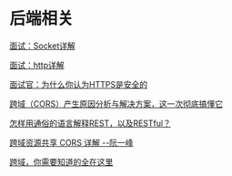 # 后端相关

[面试：Socket详解](https://github.com/CyC2018/CS-Notes/blob/master/notes/Socket.md)

[面试：http详解](https://camo.githubusercontent.com/34cc60de23ad2228d3877e97ed1605fa9b858dda8610de5e3201144e3b35983a/68747470733a2f2f63732d6e6f7465732d313235363130393739362e636f732e61702d6775616e677a686f752e6d7971636c6f75642e636f6d2f486f772d48545450532d576f726b732e706e67)

[面试官：为什么你认为HTTPS是安全的](https://mp.weixin.qq.com/s?__biz=MzA4Nzg0MDM5Nw==&mid=2247489511&idx=2&sn=f4297d2c14690936cabe1dec3d947761&chksm=90321405a7459d13f80f1a87217e67df8448e8038e5d38e620fc95cf74d3232cee8ebfa9d6e4&scene=126&sessionid=1608265780&key=ea7446b001317384dee64cdb066e04fa3faffc67fa92727fbfe0474359a7040e6503215321bb178ae2e377feceae7df603514894881dfd7365b9cd48d69b6535add7d2b75a6010dc52dc17cf1c4da69f1ab4710ab3a81b6285cb4fc9252a6e590780eb8624f8406723eaacffe72544c4c55c03d5264054b7bc6cb71fefdb3721&ascene=1&uin=Mzc2MjkyMjk0MQ%3D%3D&devicetype=Windows+10+x64&version=6300002f&lang=zh_CN&exportkey=A2uD4lCe5o9ZTSGXI%2B3A3bc%3D&pass_ticket=DwgVNSSUlPdP0Oz%2FhiWdUHhMDl%2Fbr1k%2BKUVWM5PaLxPRpZq47fp88jOXm5t8m7mm&wx_header=0)

[跨域（CORS）产生原因分析与解决方案，这一次彻底搞懂它](https://mp.weixin.qq.com/s?__biz=MzU2MzM2NzU0NA==&mid=2247487940&idx=1&sn=c6804345a2e3cb5af1499fd653a536d5&chksm=fc5a0ad3cb2d83c5ef00e2198f56f310c1f316ce343595e19a6d4f66516daa54cd927110189b&mpshare=1&scene=24&srcid=09240IBejl6oWZHMOLaMZeGV&sharer_sharetime=1600910796017&sharer_shareid=18af4598a510ab1911de864d55f65d3a&key=3712d248eda753bfa8e02153be87bc32fcf489e3755dc132d7b393f0445e2ac59fd171eb6133d95a1f4cd0546c1971eefb1a1462c616be8c19733291ad8b637755110fc650dd5af28bf182aaa03c79874a9c72c7dabd45ea00aa20fa14991b8d3171df501c6aad1fdc6a695acbc596fd683ce5284eaf648150ab14c978b73480&ascene=14&uin=Mzc2MjkyMjk0MQ%3D%3D&devicetype=Windows+10+x64&version=62090529&lang=zh_CN&exportkey=Aygmujwa0zY0W9FPszeGDIk%3D&pass_ticket=sU5YMpGD3HAtizhOOKwhBidWxja5%2FiXWfFY8%2FxXhyFFjWwFHbCOMrAyC2wluKMlW&wx_header=0)

[怎样用通俗的语言解释REST，以及RESTful？](https://www.zhihu.com/question/28557115/answer/48094438)

[跨域资源共享 CORS 详解 --阮一峰](http://www.ruanyifeng.com/blog/2016/04/cors.html)

[跨域，你需要知道的全在这里](https://juejin.cn/post/6844903508689321991)